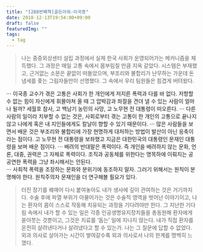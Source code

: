 ```yaml
---
title: "[288번째책]골든아워-이국종"
date: 2018-12-13T19:54:00+09:00
draft: false
featuredImg: ""
tags:
  - tag
---
```


> 나는 중증외상센터 설립 과정에서 실제 한국 사회가 운영되어가는 메커니즘을 체득했다.
> 그 과정은 매일 고통 속에서 몸부림칠 만큼 지옥 같았다. 시스템은 부재했고, 근거없는 소문은 끝없이 떠돌았으며, 부조리와 불합리가 난무하는 가운데 돈 냄세를 좇는 그림자들만이 선명했다. 그 속에서 우리 팀원들은 힘겹게 버텨왔다.

⋅⋅⋅ 이국종 교수가 겪은 고통은 사회가 한 개인에게 저지른 폭력과 다를 바 없다. 저항할 수 없는 힘이 자신에게 휘몰아쳐 올 때 그 압박감과 좌절을 견뎌 낼 수 있는 사람이 얼마나 될까? 세월호 참사, 고 백남기 농민의 사망, 고 노무현 전 대통령이 떠오른다.
⋅⋅⋅ 다른 사람의 일이라 치부할 수 없는 것은, 사회로부터 겪는 고통이 한 개인의 고통으로 끝나지 않고 나에게 혹은 내 지인들에게도 칼날이 향할 수 있기 때문이다.
⋅⋅⋅ 많은 사람들을 보면서 배운 것은 부조리와 불합리에 가장 현명하게 대처하는 방법이 발산이 아닌 응축이라는 점이다. 고 노무현 전 대통령을 보좌했고 지금은 대한민국의 대통령인 문재인 대통령을 보며 배운 점이다.
⋅⋅⋅ 배려의 반대말은 폭력이다. 즉 개인을 배려하지 않는 문화, 언론, 대중, 권력은 그 자체로 폭력이다. 조직과 공동체를 위한다는 명목하에 이뤄지는 공공연한 폭력을 그냥 좌시해서는 안된다.  
⋅⋅⋅ 사회적 폭력을 조장하는 문화와 분위기에 동조하지 말자. 그러기 위해서는 원칙이 분명해야 한다. 원칙주의자 문재인을 더 연구해볼 필요가 있다. 

> 터진 장기를 꿰매어 다시 붙여놓아도 내가 생사에 깊이 관여하는 것은 거기까지다. 수술 후에 파열 부위가 아물어가는 것은 수술적 영역을 벗어난 이야기이고, 나는 환자의 몸이 스스로 작동해 치유되는 과정을 기다려야만 한다. 그 지난한 기다림 속에서 내가 할 수 있는 일은 각종 인공생명유지장치들을 총동원해 환자에게 쏟아붓는 것뿐이고, 그것은 치료를 ‘돕는’ 일에 지나지 않는다. 내가 직접 환자를 온전히 살려낸다거나 살려냈다고 할 수 있는가. 나는 그 질문에 답할 수 없었다. 외과 의사로 살아가는 시간이 쌓여갈수록 외과 의사로서 나의 한계를 명백히 느꼈다.
